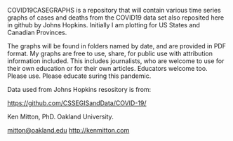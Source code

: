 COVID19CASEGRAPHS is a repository that will contain various time series graphs of cases and deaths
from the COVID19 data set also reposited here in github by Johns Hopkins.
Initially I am plotting for US States and Canadian Provinces.

The graphs will be found in folders named by date, and are provided in PDF format. 
My graphs are free to use, share, for public use with attribution information included. This includes journalists, who are welcome to use
for their own education or for their own articles. Educators welcome too. Please use. Please educate suring this pandemic. 

Data used from Johns Hopkins resository is from:

https://github.com/CSSEGISandData/COVID-19/

Ken Mitton, PhD. Oakland University.

mitton@oakland.edu
http://kenmitton.com

